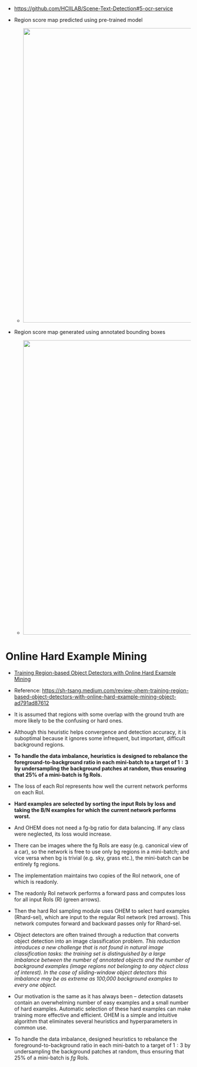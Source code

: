 - https://github.com/HCIILAB/Scene-Text-Detection#5-ocr-service

- Region score map predicted using pre-trained model
    - <img src="https://i.imgur.com/tSjlj5b.jpg" width="800">
- Region score map generated using annotated bounding boxes
    - <img src="https://i.imgur.com/Lj0r973.jpg" width="800">


# Online Hard Example Mining
- [Training Region-based Object Detectors with Online Hard Example Mining](https://arxiv.org/pdf/1604.03540.pdf)
- Reference: https://sh-tsang.medium.com/review-ohem-training-region-based-object-detectors-with-online-hard-example-mining-object-ad791ad87612
- It is assumed that regions with some overlap with the ground truth are more likely to be the confusing or hard ones.
- Although this heuristic helps convergence and detection accuracy, it is suboptimal because it ignores some infrequent, but important, difficult background regions.
- **To handle the data imbalance, heuristics is designed to rebalance the foreground-to-background ratio in each mini-batch to a target of $1 : 3$ by undersampling the background patches at random, thus ensuring that 25% of a mini-batch is fg RoIs.**
- The loss of each RoI represents how well the current network performs on each RoI.
- **Hard examples are selected by sorting the input RoIs by loss and taking the B/N examples for which the current network performs worst.**
- And OHEM does not need a fg-bg ratio for data balancing. If any class were neglected, its loss would increase.
- There can be images where the fg RoIs are easy (e.g. canonical view of a car), so the network is free to use only bg regions in a mini-batch; and vice versa when bg is trivial (e.g. sky, grass etc.), the mini-batch can be entirely fg regions.
- The implementation maintains two copies of the RoI network, one of which is readonly.
- The readonly RoI network performs a forward pass and computes loss for all input RoIs (R) (green arrows).
- Then the hard RoI sampling module uses OHEM to select hard examples (Rhard-sel), which are input to the regular RoI network (red arrows).
This network computes forward and backward passes only for Rhard-sel.

- Object detectors are often trained through a reduction that converts object detection into an image classification problem. *This reduction introduces a new challenge that is not found in natural image classification tasks: the training set is distinguished by a large imbalance between the number of annotated objects and the number of background examples (image regions not belonging to any object class of interest). In the case of sliding-window object detectors this imbalance may be as extreme as 100,000 background examples to every one object.*
- Our motivation is the same as it has always been – detection datasets contain an overwhelming number of easy examples and a small number of hard examples. Automatic selection of these hard examples can make training more effective and efficient. OHEM is a simple and intuitive algorithm that eliminates several heuristics and hyperparameters in common use.
- To handle the data imbalance, designed heuristics to rebalance the foreground-to-background ratio in each mini-batch to a target of $1 : 3$ by undersampling the background patches at random, thus ensuring that 25% of a mini-batch is $fg$ RoIs.
